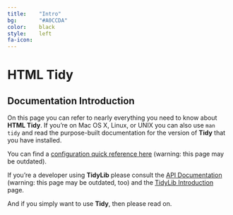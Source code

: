 ```yaml
---
title:    "Intro"
bg:       "#A0CCDA"
color:    black    
style:    left
fa-icon:
---
```


# HTML Tidy

## Documentation Introduction

On this page you can refer to nearly everything you need to know about **HTML
Tidy**. If you’re on Mac OS X, Linux, or UNIX you can also use `man tidy` and
read the purpose-built documentation for the version of **Tidy** that you have
installed.

You can find a [configuration quick reference here][1] (warning: this page may
be outdated).

If you’re a developer using **TidyLib** please consult the
[API Documentation][2] (warning: this page may be outdated, too) and the
[TidyLib Introduction][3] page.

And if you simply want to use **Tidy**, then please read on.

 [1]: /tidy-html5/quickref.html
 [2]: /tidylib_api/
 [3]: ../developer/
